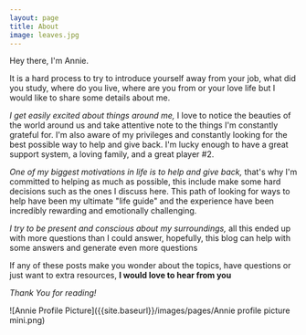 ```yaml
---
layout: page
title: About
image: leaves.jpg
---
```

Hey there, I'm Annie.               

It is a hard process to try to introduce yourself away from your job, what did you study, where do you live, where are you from or your love life but I would like to share some details about me.​

<i>I get easily excited about things around me,</i> I love to notice the beauties of the world around us and take attentive note to the things I'm constantly grateful for. I'm also aware of my privileges and constantly looking for the best possible way to help and give back. I'm lucky enough to have a great support system, a loving family, and a great player #2.

<i>One of my biggest motivations in life is to help and give back,</i> that's why I'm committed to helping as much as possible, this include make some hard decisions such as the ones I discuss here. This path of looking for ways to help have been my ultimate "life guide" and the experience have been incredibly rewarding and emotionally challenging.

<i>I try to be present and conscious about my surroundings,</i> all this ended up with more questions than I could answer, hopefully, this blog can help with some answers and generate even more questions

If any of these posts make you wonder about the topics, have questions or just want to extra resources, <b>I would love to hear from you</b>

*Thank You for reading!*

![Annie Profile Picture]({{site.baseurl}}/images/pages/Annie profile picture mini.png)